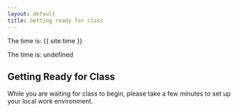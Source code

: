 ```yaml
---
layout: default
title: Getting ready for class
---
```


The time is: {{ site.time }}

The time is: undefined

## Getting Ready for Class
While you are waiting for class to begin, please take a few minutes to set up your local work environment.
